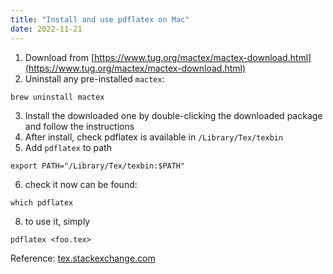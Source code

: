 ```yaml
---
title: "Install and use pdflatex on Mac"
date: 2022-11-21
---
```

1. Download from [https://www.tug.org/mactex/mactex-download.html](https://www.tug.org/mactex/mactex-download.html)
2. Uninstall any pre-installed `mactex`:
```
brew uninstall mactex
```
3. Install the downloaded one by double-clicking the downloaded package and follow the instructions
4. After install, check pdflatex is available in `/Library/Tex/texbin` 
5. Add `pdflatex` to path
```
export PATH="/Library/Tex/texbin:$PATH"
```
6. check it now can be found:
```
which pdflatex
```
8. to use it, simply 
```
pdflatex <foo.tex>
```

Reference: [tex.stackexchange.com](https://tex.stackexchange.com/questions/220/i-want-to-start-using-latex-on-mac-os-x-where-do-i-start?noredirect=1&lq=1)